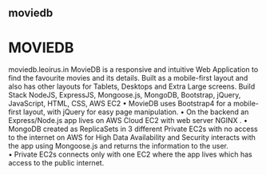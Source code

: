 ## moviedb
# MOVIEDB	
moviedb.leoirus.in
MovieDB is a responsive and intuitive Web Application to find the favourite movies and its details. Built as a mobile-first layout and also has other layouts for Tablets, Desktops and Extra Large screens.
Build Stack
NodeJS, ExpressJS, Mongoose.js, MongoDB, Bootstrap, jQuery, JavaScript, HTML, CSS, AWS EC2
•	MovieDB uses Bootstrap4 for a mobile-first layout, with jQuery for easy page manipulation. 
•	On the backend an Express/Node.js app lives on AWS Cloud EC2 with web server NGINX .
•	MongoDB created as ReplicaSets in 3 different Private EC2s with no access to the internet on AWS for High Data Availability and Security interacts with the app using Mongoose.js and returns the information to the user. 	
•	Private EC2s connects only with one EC2 where the app lives which has access to the public internet. 

